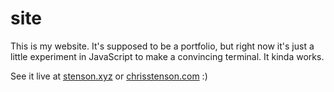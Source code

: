 # site
This is my website. It's supposed to be a portfolio, but right now it's just a little experiment in JavaScript to make a convincing terminal. It kinda works.

See it live at [stenson.xyz](http://stenson.xyz) or [chrisstenson.com](http://chrisstenson.com) :)

